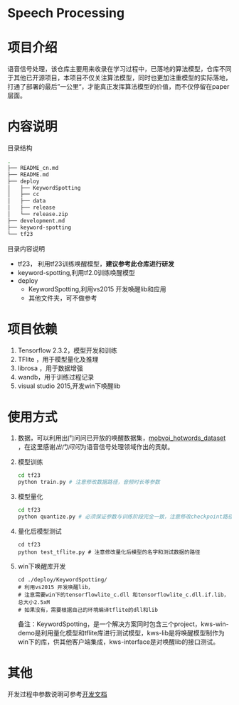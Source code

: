 # Speech Processing
# 项目介绍

语音信号处理，该仓库主要用来收录在学习过程中，已落地的算法模型，仓库不同于其他已开源项目，本项目不仅关注算法模型，同时也更加注重模型的实际落地，打通了部署的最后”一公里“，才能真正发挥算法模型的价值，而不仅停留在paper层面。

# 内容说明

目录结构

```bash
.
├── README_cn.md
├── README.md
├── deploy
│   ├── KeywordSpotting
│   ├── cc
│   ├── data
│   ├── release
│   └── release.zip
├── development.md
├── keyword-spotting
└── tf23
```

目录内容说明

- tf23， 利用tf23训练唤醒模型，**建议参考此仓库进行研发**
- keyword-spotting,利用tf2.0训练唤醒模型
- deploy
  - KeywordSpotting,利用vs2015 开发唤醒lib和应用
  - 其他文件夹，可不做参考

# 项目依赖

1. Tensorflow 2.3.2，模型开发和训练
2. TFlite ，用于模型量化及推理
3. librosa ，用于数据增强
4. wandb，用于训练过程记录
5. visual studio 2015,开发win下唤醒lib

# 使用方式

1. 数据，可以利用出门问问已开放的唤醒数据集，[mobvoi_hotwords_dataset](https://www.openslr.org/87/) ，在这里感谢*出门问问*为语音信号处理领域作出的贡献。

2. 模型训练

   ```bash
   cd tf23
   python train.py # 注意修改数据路径，音频时长等参数
   ```

3. 模型量化

   ```bash
   cd tf23
   python quantize.py # 必须保证参数与训练阶段完全一致，注意修改checkpoint路径
   ```

4. 量化后模型测试

   ```
   cd tf23
   python test_tflite.py # 注意修改量化后模型的名字和测试数据的路径
   ```

5. win下唤醒库开发

   ```
   cd ./deploy/KeywordSpotting/
   # 利用vs2015 开发唤醒lib，
   # 注意需要win下的tensorflowlite_c.dll 和tensorflowlite_c.dll.if.lib，总大小2.5xM
   # 如果没有，需要根据自己的环境编译tflite的dll和lib
   ```

   备注：KeywordSpotting，是一个解决方案同时包含三个project，kws-win-demo是利用量化模型和tflite库进行测试模型，kws-lib是将唤醒模型制作为win下的库，供其他客户端集成，kws-interface是对唤醒lib的接口测试。



# 其他

开发过程中参数说明可参考[开发文档](https://github.com/syw2014/Speech-Processing/blob/master/development.md)

